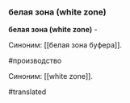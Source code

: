 ### белая зона (white zone)

**белая зона (white zone)** -  

Синоним: [[белая зона буфера]].

#производство

Синоним: [[white zone]].

#translated
